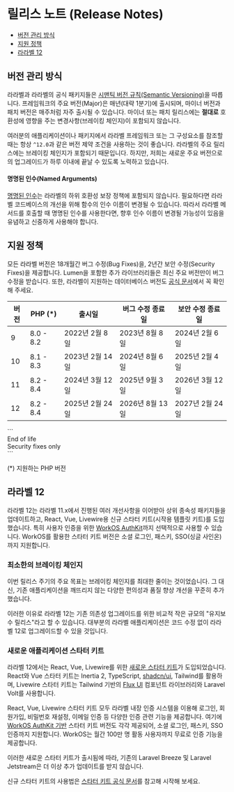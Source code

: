 # 릴리스 노트 (Release Notes)

- [버전 관리 방식](#versioning-scheme)
- [지원 정책](#support-policy)
- [라라벨 12](#laravel-12)

<a name="versioning-scheme"></a>
## 버전 관리 방식

라라벨과 라라벨의 공식 패키지들은 [시맨틱 버전 규칙(Semantic Versioning)](https://semver.org)을 따릅니다. 프레임워크의 주요 버전(Major)은 매년(대략 1분기)에 출시되며, 마이너 버전과 패치 버전은 매주처럼 자주 출시될 수 있습니다. 마이너 또는 패치 릴리스에는 **절대로** 호환성에 영향을 주는 변경사항(브레이킹 체인지)이 포함되지 않습니다.

여러분의 애플리케이션이나 패키지에서 라라벨 프레임워크 또는 그 구성요소를 참조할 때는 항상 `^12.0`과 같은 버전 제약 조건을 사용하는 것이 좋습니다. 라라벨의 주요 릴리스에는 브레이킹 체인지가 포함되기 때문입니다. 하지만, 저희는 새로운 주요 버전으로의 업그레이드가 하루 이내에 끝날 수 있도록 노력하고 있습니다.

<a name="named-arguments"></a>
#### 명명된 인수(Named Arguments)

[명명된 인수](https://www.php.net/manual/en/functions.arguments.php#functions.named-arguments)는 라라벨의 하위 호환성 보장 정책에 포함되지 않습니다. 필요하다면 라라벨 코드베이스의 개선을 위해 함수의 인수 이름이 변경될 수 있습니다. 따라서 라라벨 메서드를 호출할 때 명명된 인수를 사용한다면, 향후 인수 이름이 변경될 가능성이 있음을 유념하고 신중하게 사용해야 합니다.

<a name="support-policy"></a>
## 지원 정책

모든 라라벨 버전은 18개월간 버그 수정(Bug Fixes)을, 2년간 보안 수정(Security Fixes)을 제공합니다. Lumen을 포함한 추가 라이브러리들은 최신 주요 버전만이 버그 수정을 받습니다. 또한, 라라벨이 지원하는 데이터베이스 버전도 [공식 문서](/docs/database#introduction)에서 꼭 확인해 주세요.

<div class="overflow-auto">

| 버전 | PHP (*) | 출시일 | 버그 수정 종료일 | 보안 수정 종료일 |
| --- | --- | --- | --- | --- |
| 9 | 8.0 - 8.2 | 2022년 2월 8일 | 2023년 8월 8일 | 2024년 2월 6일 |
| 10 | 8.1 - 8.3 | 2023년 2월 14일 | 2024년 8월 6일 | 2025년 2월 4일 |
| 11 | 8.2 - 8.4 | 2024년 3월 12일 | 2025년 9월 3일 | 2026년 3월 12일 |
| 12 | 8.2 - 8.4 | 2025년 2월 24일 | 2026년 8월 13일 | 2027년 2월 24일 |

</div>

<div class="version-colors">
```
<div class="end-of-life">
    <div class="color-box"></div>
    <div>End of life</div>
</div>
<div class="security-fixes">
    <div class="color-box"></div>
    <div>Security fixes only</div>
</div>
```
</div>

(*) 지원하는 PHP 버전

<a name="laravel-12"></a>
## 라라벨 12

라라벨 12는 라라벨 11.x에서 진행된 여러 개선사항을 이어받아 상위 종속성 패키지들을 업데이트하고, React, Vue, Livewire용 신규 스타터 키트(시작용 템플릿 키트)를 도입했습니다. 특히 사용자 인증을 위한 [WorkOS AuthKit](https://authkit.com)까지 선택적으로 사용할 수 있습니다. WorkOS를 활용한 스타터 키트 버전은 소셜 로그인, 패스키, SSO(싱글 사인온)까지 지원합니다.

<a name="minimal-breaking-changes"></a>
### 최소한의 브레이킹 체인지

이번 릴리스 주기의 주요 목표는 브레이킹 체인지를 최대한 줄이는 것이었습니다. 그 대신, 기존 애플리케이션을 깨뜨리지 않는 다양한 편의성과 품질 향상 개선을 꾸준히 추가했습니다.

이러한 이유로 라라벨 12는 기존 의존성 업그레이드를 위한 비교적 작은 규모의 "유지보수 릴리스"라고 할 수 있습니다. 대부분의 라라벨 애플리케이션은 코드 수정 없이 라라벨 12로 업그레이드할 수 있을 것입니다.

<a name="new-application-starter-kits"></a>
### 새로운 애플리케이션 스타터 키트

라라벨 12에서는 React, Vue, Livewire를 위한 [새로운 스타터 키트](/docs/starter-kits)가 도입되었습니다. React와 Vue 스타터 키트는 Inertia 2, TypeScript, [shadcn/ui](https://ui.shadcn.com), Tailwind를 활용하며, Livewire 스타터 키트는 Tailwind 기반의 [Flux UI](https://fluxui.dev) 컴포넌트 라이브러리와 Laravel Volt를 사용합니다.

React, Vue, Livewire 스타터 키트 모두 라라벨 내장 인증 시스템을 이용해 로그인, 회원가입, 비밀번호 재설정, 이메일 인증 등 다양한 인증 관련 기능을 제공합니다. 여기에 [WorkOS AuthKit 기반](https://authkit.com) 스타터 키트 버전도 각각 제공되어, 소셜 로그인, 패스키, SSO 인증까지 지원합니다. WorkOS는 월간 100만 명 활동 사용자까지 무료로 인증 기능을 제공합니다.

이러한 새로운 스타터 키트가 출시됨에 따라, 기존의 Laravel Breeze 및 Laravel Jetstream은 더 이상 추가 업데이트를 받지 않습니다.

신규 스타터 키트의 사용법은 [스타터 키트 공식 문서](/docs/starter-kits)를 참고해 시작해 보세요.
